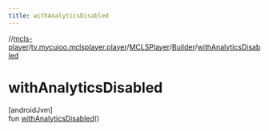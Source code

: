 ```yaml
---
title: withAnalyticsDisabled
---
```

//[mcls-player](../../../../index.html)/[tv.mycujoo.mclsplayer.player](../../index.html)/[MCLSPlayer](../index.html)/[Builder](index.html)/[withAnalyticsDisabled](with-analytics-disabled.html)



# withAnalyticsDisabled



[androidJvm]\
fun [withAnalyticsDisabled](with-analytics-disabled.html)()




